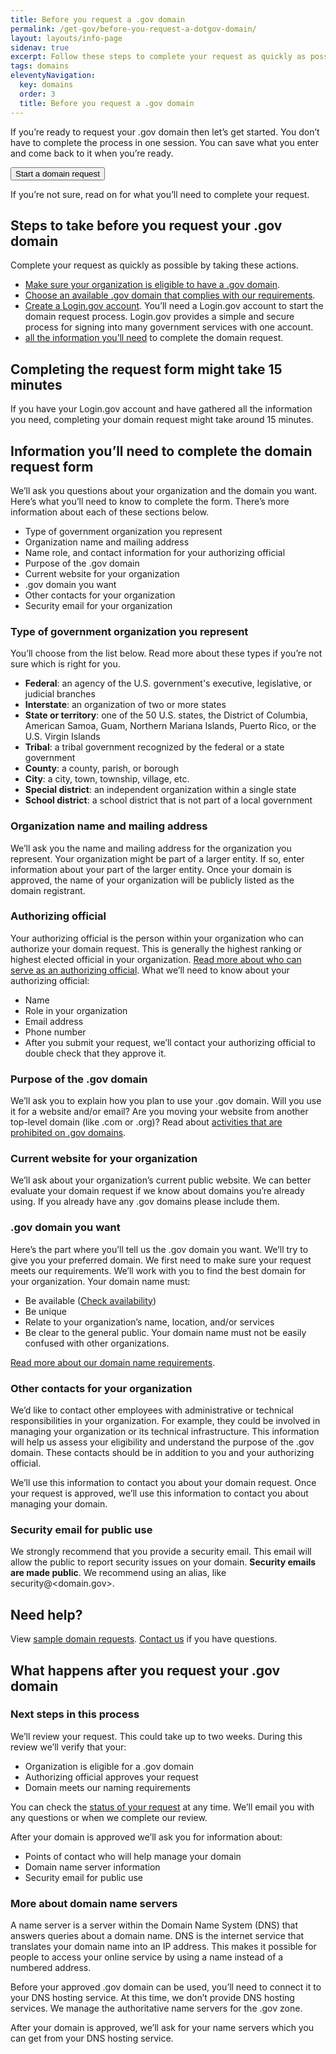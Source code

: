 ```yaml
---
title: Before you request a .gov domain
permalink: /get-gov/before-you-request-a-dotgov-domain/
layout: layouts/info-page
sidenav: true
excerpt: Follow these steps to complete your request as quickly as possible
tags: domains
eleventyNavigation:
  key: domains
  order: 3
  title: Before you request a .gov domain
---
```


If you’re ready to request your .gov domain then let’s get started. You don’t have to complete the process in one session. You can save what you enter and come back to it when you’re ready.

<button class="usa-button">Start a  domain request </button>

If you’re not sure, read on for what you’ll need to complete your request.


## Steps to take before you request your .gov domain
Complete your request as quickly as possible by taking these actions.
- [Make sure your organization is eligible to have a .gov domain](#).
- [Choose an available .gov domain that complies with our requirements](#).
- [Create a Login.gov account](#). You’ll need a Login.gov account to start the domain request process. Login.gov provides a simple and secure process for signing into many government services with one account. 
- [all the information you’ll need](#) to complete the domain request.


## Completing the request form might take 15 minutes
If you have your Login.gov account and have gathered all the information you need, completing your domain request might take around 15 minutes.


## Information you’ll need to complete the domain request form
We’ll ask you questions about your organization and the domain you want. Here’s what you’ll need to know to complete the form. There’s more information about each of these sections below.
- Type of government organization you represent
- Organization name and mailing address
- Name role, and contact information for your authorizing official
- Purpose of the .gov domain
- Current website for your organization
- .gov domain you want
- Other contacts for your organization
- Security email for your organization

### Type of government organization you represent
You’ll choose from the list below. Read more about these types if you’re not sure which is right for you.
- **Federal**: an agency of the U.S. government's executive, legislative, or judicial branches
- **Interstate**: an organization of two or more states
- **State or territory**: one of the 50 U.S. states, the District of Columbia, American Samoa, Guam, Northern Mariana Islands, Puerto Rico, or the U.S. Virgin Islands
- **Tribal**: a tribal government recognized by the federal or a state government
- **County**: a county, parish, or borough
- **City**: a city, town, township, village, etc.
- **Special district**: an independent organization within a single state
- **School district**: a school district that is not part of a local government

### Organization name and mailing address
We’ll ask you the name and mailing address for the organization you represent. Your organization might be part of a larger entity. If so, enter information about your part of the larger entity. Once your domain is approved, the name of your organization will be publicly listed as the domain registrant.

### Authorizing official
Your authorizing official is the person within your organization who can authorize your domain request. This is generally the highest ranking or highest elected official in your organization. [Read more about who can serve as an authorizing official](#).
What we’ll need to know about your authorizing official:
- Name
- Role in your organization
- Email address
- Phone number
- After you submit your request, we’ll contact your authorizing official to double check that they approve it.

### Purpose of the .gov domain
We’ll ask you to explain how you plan to use your .gov domain. Will you use it for a website and/or email? Are you moving your website from another top-level domain (like .com or .org)? Read about [activities that are prohibited on .gov domains](#).

### Current website for your organization
We’ll ask about your organization’s current public website. We can better evaluate your domain request if we know about domains you’re already using. If you already have any .gov domains please include them.

### .gov domain you want
Here’s the part where you’ll tell us the .gov domain you want. We’ll try to give you your preferred domain. We first need to make sure your request meets our requirements. We’ll work with you to find the best domain for your organization.
Your domain name must:
- Be available ([Check availability](#))
- Be unique
- Relate to your organization’s name, location, and/or services
- Be clear to the general public. Your domain name must not be easily confused with other organizations.

[Read more about our domain name requirements](#).

### Other contacts for your organization
We’d like to contact other employees with administrative or technical responsibilities in your organization. For example, they could be involved in managing your organization or its technical infrastructure. This information will help us assess your eligibility and understand the purpose of the .gov domain. These contacts should be in addition to you and your authorizing official.

We’ll use this information to contact you about your domain request. Once your request is approved, we’ll use this information to contact you about managing your domain.

### Security email for public use
We strongly recommend that you provide a security email. This email will allow the public to report security issues on your domain. **Security emails are made public**. We recommend using an alias, like security@<domain.gov>.


## Need help?
View [sample domain requests](#). [Contact us](#) if you have questions.


## What happens after you request your .gov domain

### Next steps in this process
We’ll review your request. This could take up to two weeks. During this review we’ll verify that your:
- Organization is eligible for a .gov domain
- Authorizing official approves your request
- Domain meets our naming requirements

You can check the [status of your request](#) at any time. We’ll email you with any questions or when we complete our review.

After your domain is approved we’ll ask you for information about:
- Points of contact who will help manage your domain
- Domain name server information
- Security email for public use

### More about domain name servers
A name server is a server within the Domain Name System (DNS) that answers queries about a domain name. DNS is the internet service that translates your domain name into an IP address. This makes it possible for people to access your online service by using a name instead of a numbered address.

Before your approved .gov domain can be used, you’ll need to connect it to your DNS hosting service. At this time, we don’t provide DNS hosting services. We manage the authoritative name servers for the .gov zone.

After your domain is approved, we’ll ask for your name servers which you can get from your DNS hosting service.


